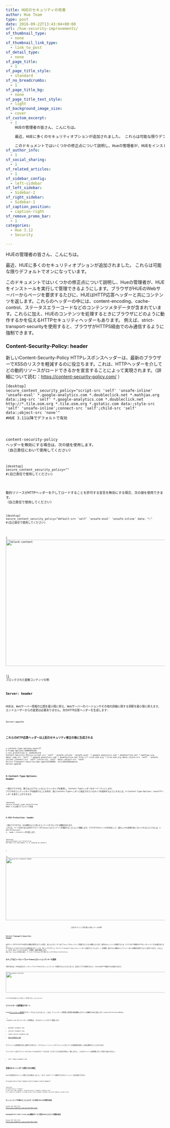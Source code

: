 ```yaml
---
title: HUEのセキュリティの改善
author: Hue Team
type: post
date: 2016-09-22T13:43:04+00:00
url: /hue-security-improvements/
sf_thumbnail_type:
  - none
sf_thumbnail_link_type:
  - link_to_post
sf_detail_type:
  - none
sf_page_title:
  - 1
sf_page_title_style:
  - standard
sf_no_breadcrumbs:
  - 1
sf_page_title_bg:
  - none
sf_page_title_text_style:
  - light
sf_background_image_size:
  - cover
sf_custom_excerpt:
  - |
    HUEの管理者の皆さん、こんにちは。

    最近、HUEに多くのセキュリティオプションが追加されました。 これらは可能な限りデフォルトでオンになっています。

    このドキュメントではいくつかの修正点について説明し、Hueの管理者が、HUEをインストールを実行して管理できるようにします。
sf_author_info:
  - 1
sf_social_sharing:
  - 1
sf_related_articles:
  - 1
sf_sidebar_config:
  - left-sidebar
sf_left_sidebar:
  - Sidebar-2
sf_right_sidebar:
  - Sidebar-1
sf_caption_position:
  - caption-right
sf_remove_promo_bar:
  - 1
categories:
  - Hue 3.12
  - Security

---
```

HUEの管理者の皆さん、こんにちは。

最近、HUEに多くのセキュリティオプションが追加されました。 これらは可能な限りデフォルトでオンになっています。

このドキュメントではいくつかの修正点について説明し、Hueの管理者が、HUEをインストールを実行して管理できるようにします。ブラウザがHUEのWebサーバーからページを要求するたびに、HUEはHTTP応答ヘッダーと共にコンテンツを返します。これらのヘッダーの中には、content-encoding、cache-control、ステータスエラーコードなどのコンテンツメタデータが含まれています。これらに加え、HUEのコンテンツを処理するときにブラウザにどのように動作するかを伝えるHTTPセキュリティヘッダーもあります。 例えば、strict-transport-securityを使用すると、ブラウザがHTTPS経由でのみ通信するように強制できます。

### Content-Security-Policy: header

新しいContent-Security-Policy HTTPレスポンスヘッダーは、最新のブラウザーでXSSのリスクを軽減するのに役立ちます。これは、HTTPヘッダーを介してどの動的リソースがロードできるかを宣言することによって実現されます。（詳細について読む：<https://content-security-policy.com/> ）

<pre><code class="bash">[desktop]
secure_content_security_policy="script-src 'self' 'unsafe-inline' 'unsafe-eval' *.google-analytics.com *.doubleclick.net *.mathjax.org data:;img-src 'self' *.google-analytics.com *.doubleclick.net http://*.tile.osm.org *.tile.osm.org *.gstatic.com data:;style-src 'self' 'unsafe-inline';connect-src 'self';child-src 'self' data:;object-src 'none'"
#HUE 3.11以降でデフォルトで有効
</pre>

content-security-policy ヘッダーを無効にする場合は、次の値を使用します。 （自己責任において使用してください）

<pre><code class="bash">[desktop]
secure_content_security_policy=""
#(自己責任で使用してください)
</pre>

動的リソースがHTTPヘッダーを介してロードすることを許可する宣言を無効にする場合、次の値を使用できます。 （自己責任で使用してください）

<pre><code class="bash">[desktop]
secure_content_security_policy="default-src 'self' 'unsafe-eval' 'unsafe-inline' data: *;"
#(自己責任で使用してください)
</pre>

[<img class="aligncenter wp-image-4500 size-large" src="https://cdn.gethue.com/uploads/2016/09/block-content-1024x400.png" alt="block-content" width="1024" height="400" data-wp-pid="4500" />

][1] ブロックされた画像コンテンツの例

### Server: header

HUEは、Webサーバー情報の公開を最小限に抑え、Webサーバーのバージョンやその他の詳細に関する洞察を最小限に抑えます。 エンドユーザーからの変更は必要ありません。次のHTTP応答ヘッダーを生成します:

<pre><code class="bash">Server:apache
</pre>

### これらのHTTP応答ヘッダーは上記のセキュリティ修正の後に生成される

<pre><code class="bash">x-content-type-options:nosniff
X-Frame-Options:SAMEORIGIN
x-xss-protection:1; mode=block
Content-Security-Policy:script-src 'self' 'unsafe-inline' 'unsafe-eval' *.google-analytics.com *.doubleclick.net *.mathjax.org data:;img-src 'self' *.google-analytics.com *.doubleclick.net http://*.tile.osm.org *.tile.osm.org data:;style-src 'self' 'unsafe-inline';connect-src 'self';child-src 'self' data:;object-src 'none'
Strict-Transport-Security:max-age=31536000; includeSubDomains
Server:apache
</pre>

### X-Content-Type-Options: header

一部のブラウザは、取り込んだアセットのコンテンツタイプを推測し、Content-Typeヘッダーをオーバーライドします。 ブラウザがコンテンツタイプを推測することを防ぎ、常にContent-Typeヘッダーに指定されているタイプを使用するようにするには、X-Content-Type-Options：nosniffヘッダーを渡すことができます。

<pre><code class="bash">[desktop]
secure_content_type_nosniff=true
#HUE 3.11以降でデフォルトで有効
</pre>

### X-XSS-Protection: header

一部のブラウザでは、XSS攻撃のように見えるコンテンツをブロックする機能があります。 これらは、ページのGETまたはPOSTパラメータでJavascriptコンテンツを検索することによって機能します。ブラウザでXSSフィルタを有効にして、疑わしいXSS攻撃を常にブロックするようにするには、X-XSS-Protection: 1、 mode = blockヘッダを渡します。

<pre><code class="bash">[desktop]
secure_browser_xss_filter=true
#In HUE 3.11 and higher it is enabled by default.
</pre>

[

][2] [<img class="aligncenter wp-image-4499 size-full" src="https://cdn.gethue.com/uploads/2016/09/security-response-header.png" alt="security-response-header" width="640" height="199" data-wp-pid="4499" />][2]

<p style="text-align: center;">
  上記のオプションで受け取った新しいヘッダの例
</p>

### Strict-Transport-Security: header

HUEサイトでHTTPとHTTPSの両方の接続が提供されている場合、ほとんどのユーザーはデフォルトでセキュリティで保護されていない接続になります。最高のセキュリティを確保するには、すべてのHTTP接続をHTTPSにリダイレクトする必要があります。 HTTPSを介してのみアクセスする必要があるサイトでは、新しいブラウザーに「Strict-Transport-Security」ヘッダーを設定することにより、（一定期間）安全でない接続を介してドメイン名への接続を拒否するように指示できます。これにより、MITM（Man-in-the-Middle：中間者）攻撃を軽減します。 _HUEでは、httpsが有効な場合、デフォルトでhttpsに切り替えることができるようになりました。_

### セキュアなビットセットでcsrftokenとセッションクッキーを提供

可能であれば、HUEは安全なビットセットでcsrftokenとセッションクッキーを配信するようになりました。安全なフラグが使用されると、CookieはHTTPS経由でのみ送信されます。

[<img class="aligncenter wp-image-4501 size-full" src="https://cdn.gethue.com/uploads/2016/09/cookie-secured.png" alt="cookie-secured" width="1065" height="66" data-wp-pid="4501" />][3]

csrftokenはセキュアなビットを持つセッションクッキー

### ワイルドカード証明書をサポート

Hueは[ワイルドカード証明書][4]をサポートするようになりました。これは、ワイルドカード証明書と証明書の検証機能に欠けている機能をSANに追加します（subjectAlternativeName）。

_* .example.com_のワイルドカード証明書は、これらのドメインをすべて保護します:

  * payment.example.com
  * contact.example.com
  * login-secure.example.com
  * www.example.com

サブドメインの証明書を別々に取得する代わりに、すべてのメインドメインとサブドメインに対して1つの証明書を使用してお金を節約することができます。

ワイルドカードはサブドメインの1つのレベルのみをカバーするため（アスタリスクは完全な停止に一致しません）、これらのドメインは証明書に対して有効ではありません。:

  * test.login.example.com

### 任意のホストヘッダーの受け入れの修正

Hueでは任意のホストヘッダ受け入れを修正しました。これで、Hueサーバーが提供できるホスト/ドメイン名を設定できます。

allowed_hosts=&#8221;host.domain,host2.domain,host3.domain&#8221;

<pre><code class="bash">[desktop]
allowed_hosts="*.domain"
# your own fqdn example: allowed_hosts="*.hadoop.cloudera.com"
# or specific example: allowed_hosts="hue1.hadoop.cloudera.com,hue2.hadoop.cloudera.com"
</pre>

### セッションストアを埋めることによるサービス拒否(DoS)の可能性を修正

Django CVE-2015-5143 <a class="external-link" title="Follow link" href="http://www.cvedetails.com/cve/CVE-2015-5143/" rel="nofollow">http://www.cvedetails.com/cve/CVE-2015-5143/</a>

### Djangoのutils.html.strip_tags関数がサービス拒否(DoS)になりうる問題を修正

Django CVE-2015-2316 <a class="external-link" title="Follow link" href="http://www.cvedetails.com/cve/CVE-2015-2316/" rel="nofollow">http://www.cvedetails.com/cve/CVE-2015-2316/</a>

###

 [1]: https://cdn.gethue.com/uploads/2016/09/block-content.png
 [2]: https://cdn.gethue.com/uploads/2016/09/security-response-header.png
 [3]: https://cdn.gethue.com/uploads/2016/09/cookie-secured.png
 [4]: https://en.wikipedia.org/wiki/Wildcard_certificate
